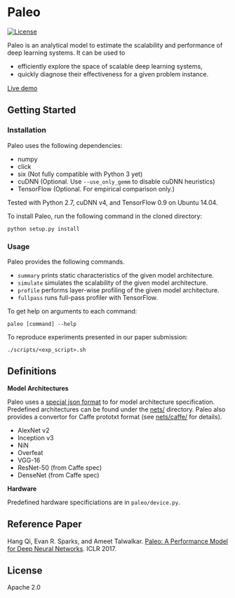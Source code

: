 # Paleo

[![License](https://img.shields.io/badge/License-Apache%202.0-blue.svg)](LICENSE)

Paleo is an analytical model to estimate the scalability and performance of deep learning systems.
It can be used to
  - efficiently explore the space of scalable deep learning systems,
  - quickly diagnose their eﬀectiveness for a given problem instance.

[Live demo](https://talwalkarlab.github.io/paleo/)

## Getting Started

### Installation

Paleo uses the following dependencies:

- numpy
- click
- six (Not fully compatible with Python 3 yet)
- cuDNN (Optional. Use `--use_only_gemm` to disable cuDNN heuristics)
- TensorFlow (Optional. For empirical comparison only.)

Tested with Python 2.7, cuDNN v4, and TensorFlow 0.9 on Ubuntu 14.04.

To install Paleo, run the following command in the cloned directory:

    python setup.py install

### Usage

Paleo provides the following commands.


- `summary` prints static characteristics of the given model architecture.
- `simulate` simulates the scalability of the given model architecture.
- `profile` performs layer-wise profiling of the given model architecture.
- `fullpass` runs full-pass profiler with TensorFlow.

To get help on arguments to each command:

    paleo [command] --help

To reproduce experiments presented in our paper submission:

    ./scripts/<exp_script>.sh

## Definitions

**Model Architectures**

Paleo uses a [special json format](nets/README.md) to for model architecture
specification. Predefined architectures can be found under the [nets/](nets/)
directory. Paleo also provides a convertor for Caffe prototxt format
(see [nets/caffe/](nets/caffe/) for details).

- AlexNet v2
- Inception v3
- NiN
- Overfeat
- VGG-16
- ResNet-50 (from Caffe spec)
- DenseNet (from Caffe spec)



**Hardware**

Predefined hardware specificiations are in `paleo/device.py`.

## Reference Paper

Hang Qi, Evan R. Sparks, and Ameet Talwalkar.
[Paleo: A Performance Model for Deep Neural Networks][1].
ICLR 2017.

[1]: https://openreview.net/pdf?id=SyVVJ85lg

## License

Apache 2.0
